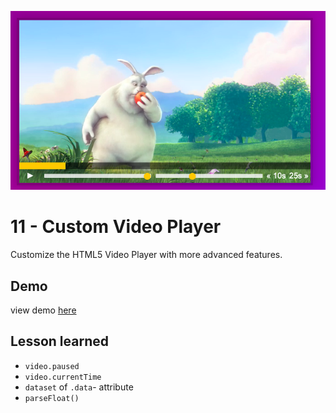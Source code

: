 ![App Screenshot](https://github.com/Huiclaire/JavaScript30/blob/master/11-Custom_Video_Player/images/js30-day11.png)

# 11 - Custom Video Player
Customize the HTML5 Video Player with more advanced features.


## Demo
view demo [here]()

## Lesson learned
- `video.paused`
- `video.currentTime`
- `dataset` of `.data`- attribute
- `parseFloat()`
